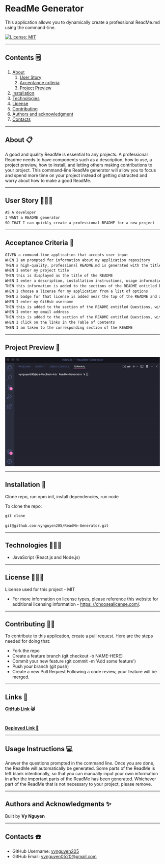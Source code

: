 
# ReadMe Generator

  This application allows you to dynamically create a professional ReadMe.md using the command-line. 

  [![License: MIT](https://img.shields.io/badge/License-MIT-yellow.svg)](https://opensource.org/licenses/MIT)

---

## Contents 🗒

1. [About](#about)
    1. [User Story](#user%20story)
    2. [Acceptance criteria](#acceptance%20criteria)
    3. [Project Preview](#project%20preview)
2. [Installation](#installation)
3. [Technologies](#technologies)
4. [License](#license)
5. [Contributing](#contributing)
6. [Authors and acknowledgment](#authors%20and%20acknowledgment)
7. [Contacts](#contacts)

---

## About 📋

A good and quality ReadMe is essential to any projects. A professional Readme needs to have components such as a description, how to use, a project preview, how to install, and letting others making contributions to your project. This command-line ReadMe generator will allow you to focus and spend more time on your project instead of getting distracted and worry about how to make a good ReadMe.

---

## User Story 👩🏻‍🏫

```md
AS A developer
I WANT a README generator
SO THAT I can quickly create a professional README for a new project
```

---

## Acceptance Criteria 🌈

```md
GIVEN a command-line application that accepts user input
WHEN I am prompted for information about my application repository
THEN a high-quality, professional README.md is generated with the title of my project and sections entitled Description, Table of Contents, Installation, Usage, License, Contributing, Tests, and Questions
WHEN I enter my project title
THEN this is displayed as the title of the README
WHEN I enter a description, installation instructions, usage information, contribution guidelines, and test instructions
THEN this information is added to the sections of the README entitled Description, Installation, Usage, Contributing, and Tests
WHEN I choose a license for my application from a list of options
THEN a badge for that license is added near the top of the README and a notice is added to the section of the README entitled License that explains which license the application is covered under
WHEN I enter my GitHub username
THEN this is added to the section of the README entitled Questions, with a link to my GitHub profile
WHEN I enter my email address
THEN this is added to the section of the README entitled Questions, with instructions on how to reach me with additional questions
WHEN I click on the links in the Table of Contents
THEN I am taken to the corresponding section of the README
```

---

## Project Preview 📸

![Visual](/assets/GIF/ReadMeGen-SC.gif)

---

## Installation 📀

  Clone repo, run npm init, install dependencies, run node

  To clone the repo:

    git clone 
    
    git@github.com:vynguyen205/ReadMe-Generator.git

---

## Technologies 👩🏻‍🔧

- JavaScript (React.js and Node.js)

---

## License 👮🏻‍♀️
  License used for this project - MIT
  * For more information on license types, please reference this website
  for additional licensing information - [https: //choosealicense.com/](https://choosealicense.com/).

---

## Contributing 💃🏻

To contribute to this application, create a pull request.
  Here are the steps needed for doing that:
  - Fork the repo
  - Create a feature branch (git checkout -b NAME-HERE)
  - Commit your new feature (git commit -m 'Add some feature')
  - Push your branch (git push)
  - Create a new Pull Request
  Following a code review, your feature will be merged.

---

## Links 🔗 

**[GitHub Link 🐱](https://github.com/vynguyen205/ReadMe-Generator/tree/main)**

<br>

**[Deployed Link 👀](none)**

---

## Usage Instructions 💻

Answer the questions prompted in the command line. Once you are done, the ReadMe will automatically be generated. Some parts of the ReadMe is left blank intentionally, so that you can manually input your own information in after the important parts of the ReadMe has been generated. Whichever part of the ReadMe that is not necessary to your project, please remove. 

---

## Authors and Acknowledgments ✨

Built by **Vy Nguyen** 

---

## Contacts ☎️

- GitHub Username: [vynguyen205](https://github.com/vynguyen205)
- GitHub Email: vynguyen0520@gmail.com
  
